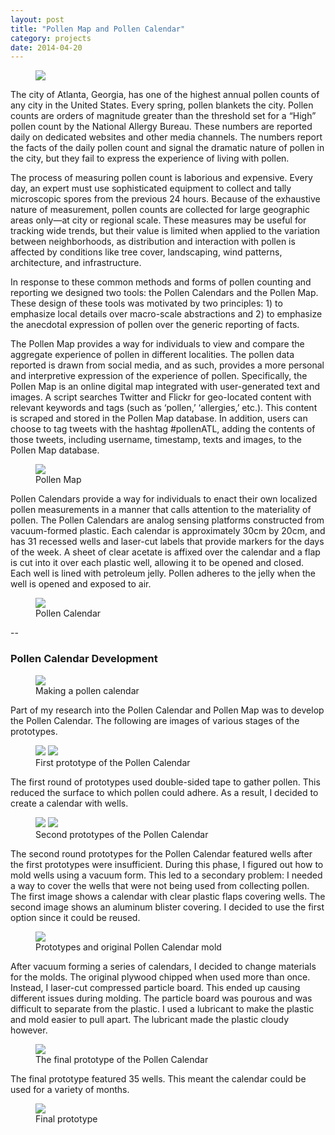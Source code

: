 ```yaml
---
layout: post
title: "Pollen Map and Pollen Calendar"
category: projects
date: 2014-04-20
---
```


<figure>
	<img src="{{ "images/pollen/calendar-top.png" | relative_url }}">
</figure>

The city of Atlanta, Georgia, has one of the highest annual pollen counts of any city in the United States. Every spring, pollen blankets the city. Pollen counts are orders of magnitude greater than the threshold set for a “High” pollen count by the National Allergy Bureau. These numbers are reported daily on dedicated websites and other media channels. The numbers report the facts of the daily pollen count and signal the dramatic nature of pollen in the city, but they fail to express the experience of living with pollen.

The process of measuring pollen count is laborious and expensive. Every day, an expert must use sophisticated equipment to collect and tally microscopic spores from the previous 24 hours. Because of the exhaustive nature of measurement, pollen counts are collected for large geographic areas only—at city or regional scale. These measures may be useful for tracking wide trends, but their value is limited when applied to the variation between neighborhoods, as distribution and interaction with pollen is affected by conditions like tree cover, landscaping, wind patterns, architecture, and infrastructure.

In response to these common methods and forms of pollen counting and reporting we designed two tools: the Pollen Calendars and the Pollen Map. These design of these tools was motivated by two principles: 1) to emphasize local details over macro-scale abstractions and 2) to emphasize the anecdotal expression of pollen over the generic reporting of facts.

The Pollen Map provides a way for individuals to view and compare the aggregate experience of pollen in different localities. The pollen data reported is drawn from social media, and as such, provides a more personal and interpretive expression of the experience of pollen. Specifically, the Pollen Map is an online digital map integrated with user-generated text and images. A script searches Twitter and Flickr for geo-located content with relevant keywords and tags (such as ‘pollen,’ ‘allergies,’ etc.). This content is scraped and stored in the Pollen Map database. In addition, users can choose to tag tweets with the hashtag #pollenATL, adding the contents of those tweets, including username, timestamp, texts and images, to the Pollen Map database.

<figure>
	<img src="/images/pollen/map.jpg">
	<figcaption>Pollen Map</figcaption>
</figure>

Pollen Calendars provide a way for individuals to enact their own localized pollen measurements in a manner that calls attention to the materiality of pollen. The Pollen Calendars are analog sensing platforms constructed from vacuum-formed plastic. Each calendar is approximately 30cm by 20cm, and has 31 recessed wells and laser-cut labels that provide markers for the days of the week. A sheet of clear acetate is affixed over the calendar and a flap is cut into it over each plastic well, allowing it to be opened and closed. Each well is lined with petroleum jelly. Pollen adheres to the jelly when the well is opened and exposed to air.

<figure>
	<img src="/images/pollen/calendar.jpg">
	<figcaption>Pollen Calendar</figcaption>
</figure>

--

### Pollen Calendar Development

<figure>
	<img src="/images/pollen/pollen-process/process-1.jpg">
	<figcaption>Making a pollen calendar</figcaption>
</figure>

Part of my research into the Pollen Calendar and Pollen Map was to develop the Pollen Calendar. The following are images of various stages of the prototypes.

<figure class="half">
	<img src="/images/pollen/pollen-process/process-2-1.jpg">
	<img src="/images/pollen/pollen-process/process-2-2.jpg">
	<figcaption>First prototype of the Pollen Calendar</figcaption>
</figure>

The first round of prototypes used double-sided tape to gather pollen. This reduced the surface to which pollen could adhere. As a result, I decided to create a calendar with wells.

<figure class="half">
	<img src="/images/pollen/pollen-process/process-3.jpg">
	<img src="/images/pollen/pollen-process/process-5.jpg">
	<figcaption>Second prototypes of the Pollen Calendar</figcaption>
</figure>

The second round prototypes for the Pollen Calendar featured wells after the first prototypes were insufficient. During this phase, I figured out how to mold wells using a vacuum form. This led to a secondary problem: I needed a way to cover the wells that were not being used from collecting pollen. The first image shows a calendar with clear plastic flaps covering wells. The second image shows an aluminum blister covering. I decided to use the first option since it could be reused.

<figure>
	<img src="/images/pollen/pollen-process/process-4.jpg">
	<figcaption>Prototypes and original Pollen Calendar mold</figcaption>
</figure>

After vacuum forming a series of calendars, I decided to change materials for the molds. The original plywood chipped when used more than once. Instead, I laser-cut compressed particle board. This ended up causing different issues during molding. The particle board was pourous and was difficult to separate from the plastic. I used a lubricant to make the plastic and mold easier to pull apart. The lubricant made the plastic cloudy however.

<figure>
	<img src="/images/pollen/pollen-process/process-6.jpg">
	<figcaption>The final prototype of the Pollen Calendar</figcaption>
</figure>

The final prototype featured 35 wells. This meant the calendar could be used for a variety of months.

<figure>
	<img src="/images/pollen/pollen-process/process-final-img.jpg">
	<figcaption>Final prototype</figcaption>
</figure>
